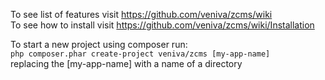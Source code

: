 To see list of features visit https://github.com/veniva/zcms/wiki  
To see how to install visit https://github.com/veniva/zcms/wiki/Installation 
 
To start a new project using composer run:  
`php composer.phar create-project veniva/zcms [my-app-name]`  
replacing the [my-app-name] with a name of a directory